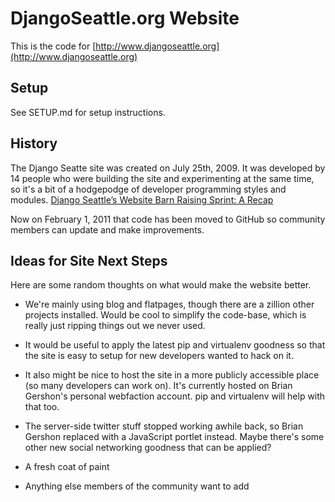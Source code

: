 DjangoSeattle.org Website
=========================

This is the code for [http://www.djangoseattle.org](http://www.djangoseattle.org)

Setup
-----
See SETUP.md for setup instructions.

History
-------
The Django Seatte site was created on July 25th, 2009. It was developed by 14 people who were building the site and experimenting at the same time, so it's a bit of a hodgepodge of developer programming styles and modules. [Django Seattle’s Website Barn Raising Sprint: A Recap](http://www.evolvingbits.com/2009/07/27/django-seattles-website-barn-raising-sprint-a-recap/)

Now on February 1, 2011 that code has been moved to GitHub so community members can update and make improvements.

Ideas for Site Next Steps
-------------------------
Here are some random thoughts on what would make the website better.

* We're mainly using blog and flatpages, though there are a zillion other projects installed. Would be cool to simplify the code-base, which is really just ripping things out we never used.

* It would be useful to apply the latest pip and virtualenv goodness so that the site is easy to setup for new developers wanted to hack on it.

* It also might be nice to host the site in a more publicly accessible place (so many developers can work on).  It's currently hosted on Brian Gershon's personal webfaction account.  pip and virtualenv will help with that too.

* The server-side twitter stuff stopped working awhile back, so Brian Gershon replaced with a JavaScript portlet instead.  Maybe there's some other new social networking goodness that can be applied?

* A fresh coat of paint

* Anything else members of the community want to add
